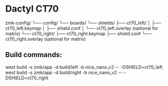 # Dactyl CT70

zmk-config/
└── config/
    └── boards/
        └── shields/
            ├── ct70_left/
            │   ├── ct70_left.keymap
            │   ├── shield.conf
            │   └── ct70_left.overlay (optional for matrix)
            └── ct70_right/
                ├── ct70_right.keymap
                ├── shield.conf
                └── ct70_right.overlay (optional for matrix)


## Build commands:

west build -s zmk/app -d build/left -b nice_nano_v2 -- -DSHIELD=ct70_left
west build -s zmk/app -d build/right -b nice_nano_v2 -- -DSHIELD=ct70_right